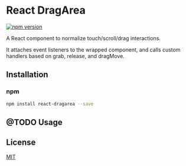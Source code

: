 # React DragArea
[![npm version](https://badge.fury.io/js/react-dragarea.svg)](http://badge.fury.io/js/react-dragarea)

A React component to normalize touch/scroll/drag interactions.

It attaches event listeners to the wrapped component, and calls custom
handlers based on grab, release, and dragMove.

## Installation

### npm

```bash
npm install react-dragarea --save
```

## @TODO Usage

## License

[MIT][mit-license]

[mit-license]: ./LICENSE
